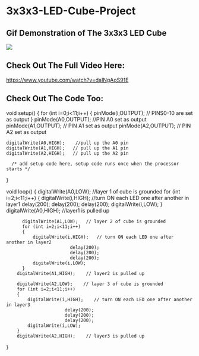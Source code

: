 # 3x3x3-LED-Cube-Project

## Gif Demonstration of The 3x3x3 LED Cube
![](3x3x3_LED_Cube_Demo.gif)

## Check Out The Full Video Here:
https://www.youtube.com/watch?v=daINgAoS91E

## Check Out The Code Too:
void setup()
{
    for (int i=0;i<11;i++)
    {
        pinMode(i,OUTPUT);    // PINS0-10 are set as output
    }
    pinMode(A0,OUTPUT);    //PIN A0 set as output
    pinMode(A1,OUTPUT);   // PIN A1 set as output
    pinMode(A2,OUTPUT);   // PIN A2 set as output
    
    digitalWrite(A0,HIGH);    //pull up the A0 pin
    digitalWrite(A1,HIGH);   // pull up the A1 pin
    digitalWrite(A2,HIGH);   // pull up the A2 pin

      /* add setup code here, setup code runs once when the processor starts */

}

void loop()
{
        digitalWrite(A0,LOW);    //layer 1 of cube is grounded
          for (int i=2;i<11;i++)
          {
              digitalWrite(i,HIGH);    //turn ON each LED one after another in layer1
              delay(200);
                delay(200);
                  delay(200);
            digitalWrite(i,LOW);
          }
        digitalWrite(A0,HIGH);    //layer1 is pulled up
          
          digitalWrite(A1,LOW);   // layer 2 of cube is grounded
          for (int i=2;i<11;i++)
          {
              digitalWrite(i,HIGH);   // turn ON each LED one after another in layer2
                            delay(200);
                            delay(200);
                            delay(200);
              digitalWrite(i,LOW);
          }
        digitalWrite(A1,HIGH);    // layer2 is pulled up
          
        digitalWrite(A2,LOW);    // layer 3 of cube is grounded
        for (int i=2;i<11;i++)
        {
            digitalWrite(i,HIGH);    // turn ON each LED one after another in layer3
                          delay(200);
                          delay(200);
                          delay(200);
            digitalWrite(i,LOW);
        }
        digitalWrite(A2,HIGH);    // layer3 is pulled up

}
